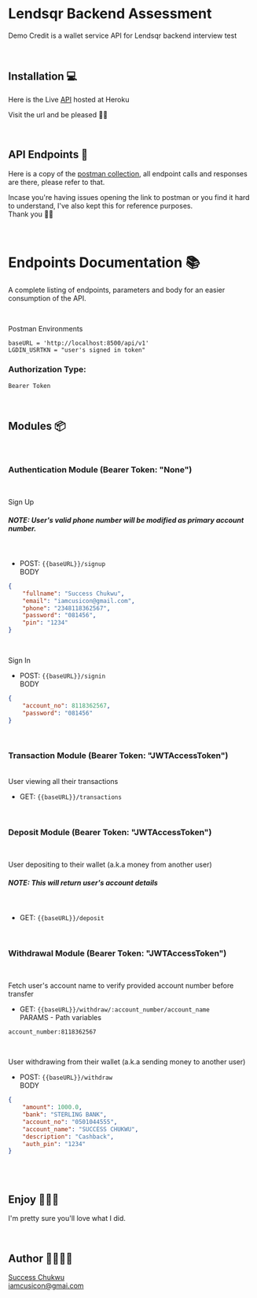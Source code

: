 # Lendsqr Backend Assessment

Demo Credit is a wallet service API for Lendsqr backend interview test

<br>

## Installation 💻

Here is the Live [API](https://successchukwu-lendsqr-be-test.herokuapp.com/) hosted at Heroku

Visit the url and be pleased 💪🏾

<br>

## API Endpoints 🔗

Here is a copy of the [postman collection](https://successchukwu.postman.co/workspace/New-Team-Workspace~390aa048-424b-4138-8e4a-d81e6eafebbf/collection/18382461-0d735682-9fd2-490d-991a-d89c6f142e7a?action=share&creator=18382461), all endpoint calls and responses are there, please refer to that.

Incase you're having issues opening the link to postman or you find it hard to understand, I've also kept this for reference purposes.
<br>
Thank you 💯😇

<br>

# Endpoints Documentation 📚

A complete listing of endpoints, parameters and body for an easier consumption of the API.

<br>

Postman Environments

```
baseURL = 'http://localhost:8500/api/v1'
LGDIN_USRTKN = "user's signed in token"
```

### Authorization Type:

```
Bearer Token
```

<br>

## Modules 📦

<br>

### Authentication Module (Bearer Token: "None")

<br>

Sign Up <br>

##### NOTE: User's valid phone number will be modified as primary account number.

<br>

- POST: `{{baseURL}}/signup` <br>
  BODY

```json
{
	"fullname": "Success Chukwu",
	"email": "iamcusicon@gmail.com",
	"phone": "2348118362567",
	"password": "081456",
	"pin": "1234"
}
```

<br>

Sign In

- POST: `{{baseURL}}/signin` <br>
  BODY

```json
{
	"account_no": 8118362567,
	"password": "081456"
}
```

<br>

### Transaction Module (Bearer Token: "JWTAccessToken")

<br>
User viewing all their transactions

- GET: `{{baseURL}}/transactions`

<br>

### Deposit Module (Bearer Token: "JWTAccessToken")

<br>

User depositing to their wallet (a.k.a money from another user) <br>

##### NOTE: This will return user's account details

<br>

- GET: `{{baseURL}}/deposit`

<br>

### Withdrawal Module (Bearer Token: "JWTAccessToken")

<br>

Fetch user's account name to verify provided account number before transfer

- GET: `{{baseURL}}/withdraw/:account_number/account_name` <br>
  PARAMS - Path variables

```text
account_number:8118362567
```

<br>

User withdrawing from their wallet (a.k.a sending money to another user)

- POST: `{{baseURL}}/withdraw` <br>
  BODY

```json
{
	"amount": 1000.0,
	"bank": "STERLING BANK",
	"account_no": "0501044555",
	"account_name": "SUCCESS CHUKWU",
	"description": "Cashback",
	"auth_pin": "1234"
}
```

<br>
<br>

## Enjoy 🥳💪🏾

I'm pretty sure you'll love what I did.

<br>

## Author 🧑🏾‍💻😁

[Success Chukwu](https://iam.successchukwu.com)<br>
iamcusicon@gmai.com
